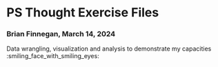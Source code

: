 # PS Thought Exercise Files #
### Brian Finnegan, March 14, 2024 ###
Data wrangling, visualization and analysis to demonstrate my capacities :smiling_face_with_smiling_eyes: